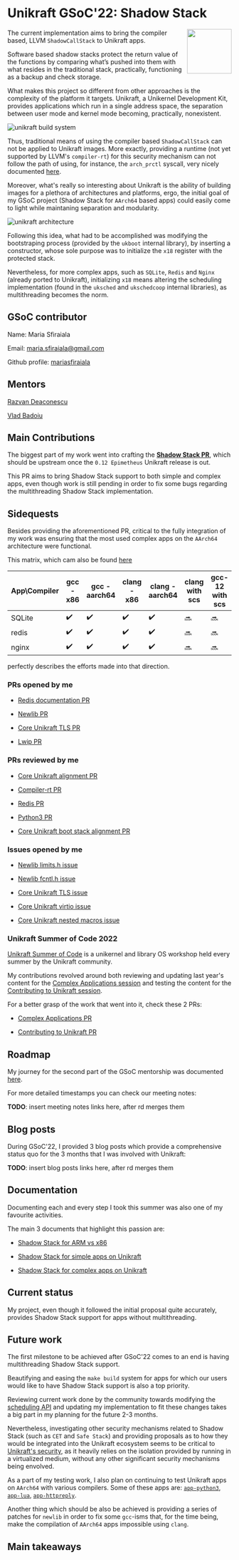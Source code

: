 # Unikraft GSoC'22: Shadow Stack

<img width="100px" src="https://summerofcode.withgoogle.com/assets/media/gsoc-2022-badge.svg" align="right" />

The current implementation aims to bring the compiler based, LLVM `ShadowCallStack` to Unikraft apps.

Software based shadow stacks protect the return value of the functions by comparing what’s pushed into them with what resides in the traditional stack, practically, functioning as a backup and check storage.

What makes this project so different from other approaches is the complexity of the platform it targets.
Unikraft, a Unikernel Development Kit, provides applications which run in a single address space, the separation between user mode and kernel mode becoming, practically, nonexistent.

![unikraft build system](images/unikraft-build-system.png)

Thus, traditional means of using the compiler based `ShadowCallStack` can not be applied to Unikraft images.
More exactly, providing a runtime (not yet supported by LLVM's `compiler-rt`) for this security mechanism can not follow the path of using, for instance, the `arch_prctl` syscall, very nicely documented [here](https://gist.github.com/moyix/f2e101348209ddeb7eba903147a867aa).

Moreover, what's really so interesting about Unikraft is the ability of building images for a plethora of architectures and platforms, ergo, the initial goal of my GSoC project (Shadow Stack for `AArch64` based apps) could easily come to light while maintaning separation and modularity.

![unikraft architecture](images/unikraft-architecture.png)

Following this idea, what had to be accomplished was modifying the bootstraping process (provided by the `ukboot` internal library), by inserting a constructor, whose sole purpose was to initialize the `x18` register with the protected stack.

Nevertheless, for more complex apps, such as `SQLite`, `Redis` and `Nginx` (already ported to Unikraft), initializing `x18` means altering the scheduling implementation (found in the `uksched` and `ukschedcoop` internal libraries), as multithreading becomes the norm.

## GSoC contributor

Name: Maria Sfiraiala

Email: <maria.sfiraiala@gmail.com>

Github profile: [mariasfiraiala](https://github.com/mariasfiraiala)

## Mentors

[Razvan Deaconescu](https://github.com/razvand)

[Vlad Badoiu](https://github.com/vladandrew)

## Main Contributions

The biggest part of my work went into crafting the **[Shadow Stack PR](https://github.com/unikraft/unikraft/pull/505)**, which should be upstream once the `0.12 Epimetheus` Unikraft release is out.

This PR aims to bring Shadow Stack support to both simple and complex apps, even though work is still pending in order to fix some bugs regarding the multithreading Shadow Stack implementation.

## Sidequests

Besides providing the aforementioned PR, critical to the fully integration of my work was ensuring that the most used complex apps on the `AArch64` architecture were functional.

This matrix, which cam also be found [here](https://github.com/mariasfiraiala/scs-work/blob/master/unikraft-scs/unikraft-scs-for-complex-apps.md)


| App\Compiler | gcc - x86 | gcc - aarch64 | clang - x86 | clang - aarch64 | clang with scs | gcc-12 with scs |
|--------------|-----------|---------------|-------------|-----------------|----------------|-----------------|
| SQLite | :heavy_check_mark: | :heavy_check_mark: | :heavy_check_mark: | :heavy_check_mark: | :soon: | :soon: |
| redis | :heavy_check_mark: | :heavy_check_mark: | :heavy_check_mark: | :heavy_check_mark: | :soon: | :soon: |
| nginx | :heavy_check_mark: | :heavy_check_mark: | :heavy_check_mark: | :heavy_check_mark: | :soon: | :soon: |

perfectly describes the efforts made into that direction.

### PRs opened by me

* [Redis documentation PR](https://github.com/unikraft/app-redis/pull/6)

* [Newlib PR](https://github.com/unikraft/lib-newlib/pull/21)

* [Core Unikraft TLS PR](https://github.com/unikraft/unikraft/pull/513)

* [Lwip PR](https://github.com/unikraft/lib-lwip/pull/18)


### PRs reviewed by me

* [Core Unikraft alignment PR](https://github.com/unikraft/unikraft/pull/530)

* [Compiler-rt PR](https://github.com/unikraft/lib-compiler-rt/pull/5)

* [Redis PR](https://github.com/unikraft/lib-redis/pull/6)

* [Python3 PR](https://github.com/unikraft/lib-python3/pull/6)

* [Core Unikraft boot stack alignment PR](https://github.com/unikraft/unikraft/pull/533)

### Issues opened by me

* [Newlib limits.h issue](https://github.com/unikraft/lib-newlib/issues/19)

* [Newlib fcntl.h issue](https://github.com/unikraft/lib-newlib/issues/20)

* [Core Unikraft TLS issue](https://github.com/unikraft/unikraft/issues/514)

* [Core Unikraft virtio issue](https://github.com/unikraft/unikraft/issues/518)

* [Core Unikraft nested macros issue](https://github.com/unikraft/unikraft/issues/532)

### Unikraft Summer of Code 2022

[Unikraft Summer of Code](https://unikraft.org/community/hackathons/usoc22/) is a unikernel and library OS workshop held every summer by the Unikraft community.

My contributions revolved around both reviewing and updating last year's content for the [Complex Applications session](https://unikraft.org/community/hackathons/usoc22/complex-applications/) and testing the content for the [Contributing to Unikraft session](https://unikraft.org/community/hackathons/usoc22/contributing-to-unikraft/).

For a better grasp of the work that went into it, check these 2 PRs:

* [Complex Applications PR](https://github.com/unikraft/docs/pull/102)

* [Contributing to Unikraft PR](https://github.com/unikraft/docs/pull/96)

## Roadmap

My journey for the second part of the GSoC mentorship was documented [here](https://github.com/mariasfiraiala/scs-work/blob/master/utils/roadmap-scs.md).

For more detailed timestamps you can check our meeting notes:

**TODO**: insert meeting notes links here, after rd merges them

## Blog posts

During GSoC'22, I provided 3 blog posts which provide a comprehensive status quo for the 3 months that I was involved with Unikraft:

**TODO**: insert blog posts links here, after rd merges them

## Documentation

Documenting each and every step I took this summer was also one of my favourite activities.

The main 3 documents that highlight this passion are:

* [Shadow Stack for ARM vs x86](https://github.com/mariasfiraiala/scs-work/blob/master/utils/doc-scs-arm-vs-x86.md)

* [Shadow Stack for simple apps on Unikraft](https://github.com/mariasfiraiala/scs-work/blob/master/unikraft-scs/unikraft-scs-for-helloworld.md)

* [Shadow Stack for complex apps on Unikraft](https://github.com/mariasfiraiala/scs-work/blob/master/unikraft-scs/unikraft-scs-for-complex-apps.md)

## Current status

My project, even though it followed the initial proposal quite accurately, provides Shadow Stack support for apps without multithreading.

## Future work

The first milestone to be achieved after GSoC'22 comes to an end is having multithreading Shadow Stack support.

Beautifying and easing the `make build` system for apps for which our users would like to have Shadow Stack support is also a top priority.

Reviewing current work done by the community towards modifying the [scheduling API](https://github.com/skuenzer/unikraft/tree/skuenzer/sched-refactor) and updating my implementation to fit these changes takes a big part in my planning for the future 2-3 months.

Nevertheless, investigating other security mechanisms related to Shadow Stack (such as `CET` and `Safe Stack`) and providing proposals as to how they would be integrated into the Unikraft ecosystem seems to be critical to [Unikraft's security](https://unikraft.org/docs/features/security/), as it heavily relies on the isolation provided by running in a virtualized medium, without any other significant security mechanisms being envolved.

As a part of my testing work, I also plan on continuing to test Unikraft apps on `AArch64` with various compilers. Some of these apps are: [`app-python3`](https://github.com/unikraft/app-python3), [`app-lua`](https://github.com/unikraft/app-lua), [`app-httpreply`](https://github.com/unikraft/app-httpreply).

Another thing which should be also be achieved is providing a series of patches for `newlib` in order to fix some `gcc`-isms that, for the time being, make the compilation of `AArch64` apps impossible using `clang`.

## Main takeaways